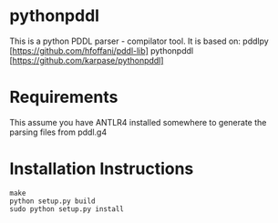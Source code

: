 # pythonpddl
This is a python PDDL parser - compilator tool. 
It is based on: 
pddlpy [https://github.com/hfoffani/pddl-lib]
pythonpddl [https://github.com/karpase/pythonpddl]

# Requirements
This assume you have ANTLR4 installed somewhere to generate the parsing files from pddl.g4

# Installation Instructions
```
make
python setup.py build
sudo python setup.py install
```